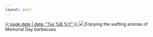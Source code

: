 ```yaml
---
layout: post
---
```


<p>
  <a href="/500">
    <time>{{ page.date | date: "%e %B %Y" }}</time>
    <img src="{{ site.assets_url }}/500.jpg">
  </a>
  Enjoying the wafting aromas of Memorial Day barbecues
</p>
